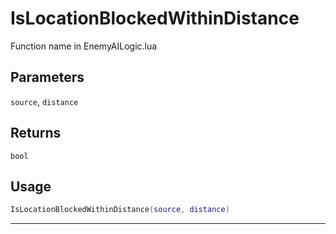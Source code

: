 # IsLocationBlockedWithinDistance
Function name in EnemyAILogic.lua
## Parameters
`source`, `distance`
## Returns
`bool`
## Usage
```lua
IsLocationBlockedWithinDistance(source, distance)
```
---
